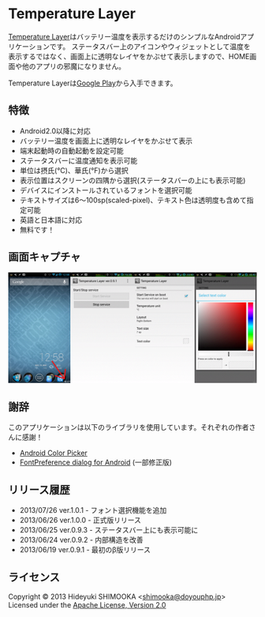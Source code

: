 Temperature Layer
=================
[Temperature Layer]はバッテリー温度を表示するだけのシンプルなAndroidアプリケーションです。
ステータスバー上のアイコンやウィジェットとして温度を表示するではなく、画面上に透明なレイヤをかぶせて表示しますので、HOME画面や他のアプリの邪魔になりません。

Temperature Layerは[Google Play]から入手できます。

特徴
----
- Android2.0以降に対応
- バッテリー温度を画面上に透明なレイヤをかぶせて表示
- 端末起動時の自動起動を設定可能
- ステータスバーに温度通知を表示可能
- 単位は摂氏(°C)、華氏(°F)から選択
- 表示位置はスクリーンの四隅から選択(ステータスバーの上にも表示可能)
- デバイスにインストールされているフォントを選択可能
- テキストサイズは6～100sp(scaled-pixel)、テキスト色は透明度も含めて指定可能
- 英語と日本語に対応
- 無料です！

画面キャプチャ
--------------
![All screen of Temperature Layer](capture.png)

謝辞
----
このアプリケーションは以下のライブラリを使用しています。それぞれの作者さんに感謝！
- [Android Color Picker]
- [FontPreference dialog for Android] (一部修正版)

リリース履歴
------------
- 2013/07/26 ver.1.0.1 - フォント選択機能を追加
- 2013/06/26 ver.1.0.0 - 正式版リリース
- 2013/06/25 ver.0.9.3 - ステータスバー上にも表示可能に
- 2013/06/24 ver.0.9.2 - 内部構造を改善
- 2013/06/19 ver.0.9.1 - 最初のβ版リリース

ライセンス
----------
Copyright &copy; 2013 Hideyuki SHIMOOKA &lt;shimooka@doyouphp.jp&gt; 
Licensed under the [Apache License, Version 2.0][Apache]

[Apache]: http://www.apache.org/licenses/LICENSE-2.0
[Android Color Picker]: https://code.google.com/p/android-color-picker/
[Temperature Layer]: https://play.google.com/store/apps/details?id=jp.doyouphp.android.temperaturelayer
[Google Play]: https://play.google.com/store/apps/details?id=jp.doyouphp.android.temperaturelayer
[FontPreference dialog for Android]: http://www.ulduzsoft.com/2012/01/fontpreference-dialog-for-android/
